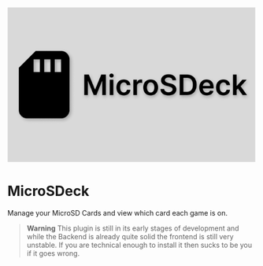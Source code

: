 ![image](./assets/Logo.png)

# MicroSDeck
Manage your MicroSD Cards and view which card each game is on.

> **Warning**
> This plugin is still in its early stages of development and while the Backend is already quite solid the frontend is still very unstable. If you are technical enough to install it then sucks to be you if it goes wrong.
